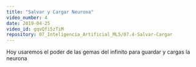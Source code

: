 ```yaml
---
title: "Salvar y Cargar Neurona"
video_number: 4
date: 2019-04-25
video_id: gqvQfi5zTiM
repository: 07_Inteligencia_Artificial_ML5/07.4-Salvar-Cargar
---
```


Hoy usaremos el poder de las gemas del infinito para guardar y cargas la neurona

